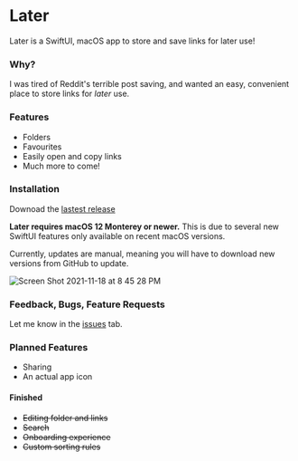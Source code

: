 # Later

Later is a SwiftUI, macOS app to store and save links for later use!

### Why?

I was tired of Reddit's terrible post saving, and wanted an easy, convenient place to store links for _later_ use. 

### Features

- Folders
- Favourites
- Easily open and copy links
- Much more to come!

### Installation

Downoad the [lastest release](https://github.com/PeterTheSalmon/Later/releases/download/0.3.0-beta/Later.v0.3.0-beta.zip)

**Later requires macOS 12 Monterey or newer.** This is due to several new SwiftUI features only available on recent macOS versions.

Currently, updates are manual, meaning you will have to download new versions from GitHub to update.

![Screen Shot 2021-11-18 at 8 45 28 PM](https://user-images.githubusercontent.com/87033324/142566402-1fcb1ae9-95bc-495a-bf00-fd93afa8aeb4.png)

### Feedback, Bugs, Feature Requests

Let me know in the [issues](https://github.com/PeterTheSalmon/Later/issues) tab.
### Planned Features

- Sharing
- An actual app icon

#### Finished
- ~~Editing folder and links~~
- ~~Search~~
- ~~Onboarding experience~~
- ~~Custom sorting rules~~
